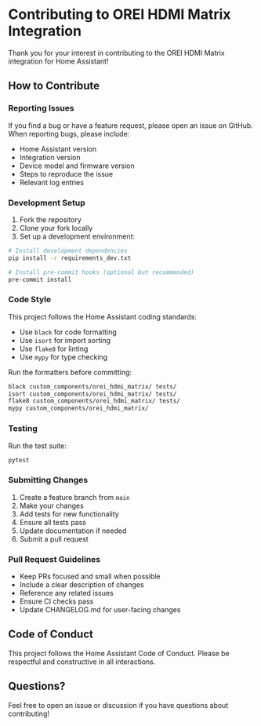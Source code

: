 # Contributing to OREI HDMI Matrix Integration

Thank you for your interest in contributing to the OREI HDMI Matrix integration for Home Assistant!

## How to Contribute

### Reporting Issues

If you find a bug or have a feature request, please open an issue on GitHub. When reporting bugs, please include:

- Home Assistant version
- Integration version
- Device model and firmware version
- Steps to reproduce the issue
- Relevant log entries

### Development Setup

1. Fork the repository
2. Clone your fork locally
3. Set up a development environment:

```bash
# Install development dependencies
pip install -r requirements_dev.txt

# Install pre-commit hooks (optional but recommended)
pre-commit install
```

### Code Style

This project follows the Home Assistant coding standards:

- Use `black` for code formatting
- Use `isort` for import sorting
- Use `flake8` for linting
- Use `mypy` for type checking

Run the formatters before committing:

```bash
black custom_components/orei_hdmi_matrix/ tests/
isort custom_components/orei_hdmi_matrix/ tests/
flake8 custom_components/orei_hdmi_matrix/ tests/
mypy custom_components/orei_hdmi_matrix/
```

### Testing

Run the test suite:

```bash
pytest
```

### Submitting Changes

1. Create a feature branch from `main`
2. Make your changes
3. Add tests for new functionality
4. Ensure all tests pass
5. Update documentation if needed
6. Submit a pull request

### Pull Request Guidelines

- Keep PRs focused and small when possible
- Include a clear description of changes
- Reference any related issues
- Ensure CI checks pass
- Update CHANGELOG.md for user-facing changes

## Code of Conduct

This project follows the Home Assistant Code of Conduct. Please be respectful and constructive in all interactions.

## Questions?

Feel free to open an issue or discussion if you have questions about contributing!
